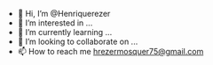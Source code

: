 - 👋 Hi, I’m @Henriquerezer
- 👀 I’m interested in ...
- 🌱 I’m currently learning ...
- 💞️ I’m looking to collaborate on ...
- 📫 How to reach me hrezermosquer75@gmail.com

<!---
Henriquerezer/Henriquerezer is a ✨ special ✨ repository because its `README.md` (this file) appears on your GitHub profile.
You can click the Preview link to take a look at your changes.
--->
